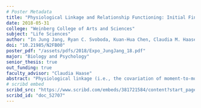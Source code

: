 ```yaml
---
# Poster Metadata
title: "Physiological Linkage and Relationship Functioning: Initial Findings From a Laboratory-Based Study of Married Couples"
date: 2018-05-31
college: "Weinberg College of Arts and Sciences"
subject: "Life Sciences"
author: "In Jung Jang, Ryan C. Svoboda, Kuan-Hua Chen, Claudia M. Haase"
doi: "10.21985/N2FB00"
poster_pdf: "/assets/pdfs/2018/Expo_JungJang_18.pdf"
major: "Biology and Psychology"
senior_thesis: true
out_funding: true
faculty_advisor: "Claudia Haase"
abstract: "Physiological linkage (i.e., the covariation of moment-to-moment physiology between individuals) is thought to play an important role in relationship functioning. The present study examined physiological linkage across interbeat interval (IBI) and skin conductance levels (SCL) in a sample of married spouses (N=106) during both a pleasant and a conflict conversation and looked for associations with spouses’ marital satisfaction and subjective emotional experience. When physiological linkage was operationalized with anti-phase and in-phase linkage constituting opposite ends of a continuum (i.e., overall linkage), results indicated a significant negative association between overall linkage and subjective experience of disgust; and this finding generalized across conversations and physiological channels. When physiological linkage was operationalized with anti-phase and in-phase linkage constituting one end of a continuum and no linkage constituting the other end of a continuum (i.e., total linkage), similar patterns were seen, except certain additional results that suggested a positive correlation between total linkage and marital satisfaction. Overall, these findings provide insight into the relationship between linkage, marital satisfaction and emotional experience and suggest the need for further research."
# scribd embed
scribd_src: "https://www.scribd.com/embeds/381721584/content?start_page=1&view_mode=scroll&access_key=key-eCDSsmWxNYpZnlZxjqTj&show_recommendations=true"
scribd_id: "doc_52707"
---
```

